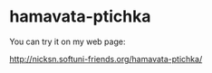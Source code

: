 hamavata-ptichka
================

You can try it on my web page:

http://nicksn.softuni-friends.org/hamavata-ptichka/
